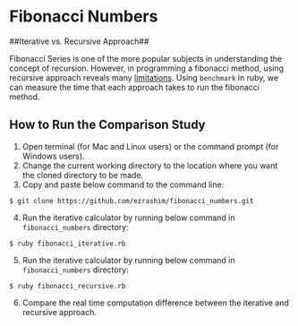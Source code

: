 # Fibonacci Numbers

##Iterative vs. Recursive Approach##

Fibonacci Series is one of the more popular subjects in understanding the concept of recursion. However, in programming a fibonacci method, using recursive approach reveals many [limitations](http://stackoverflow.com/questions/18172257/efficient-calculation-of-fibonacci-series). Using `benchmark` in ruby, we can measure the time that each approach takes to run the fibonacci method.

## How to Run the Comparison Study

1. Open terminal (for Mac and Linux users) or the command prompt (for Windows users).
2. Change the current working directory to the location where you want the cloned directory to be made.
3. Copy and paste below command to the command line:

  ```
  $ git clone https://github.com/ezrashim/fibonacci_numbers.git
  ```
4. Run the iterative calculator by running below command in `fibonacci_numbers` directory:

  ```
  $ ruby fibonacci_iterative.rb
  ```

5. Run the iterative calculator by running below command in `fibonacci_numbers` directory:

  ```
  $ ruby fibonacci_recursive.rb
  ```

6. Compare the real time computation difference between the iterative and recursive approach.
